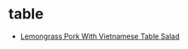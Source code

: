 # table

 * [Lemongrass Pork With Vietnamese Table Salad](index/l/lemongrass-pork-with-vietnamese-table-salad-232268.json)
